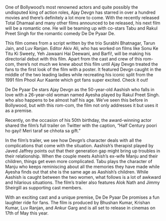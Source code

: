 One of Bollywood’s most renowned actors and quite possibly the undisputed king of action roles, Ajay Devgn has starred in over a hundred movies and there’s definitely a lot more to come. With the recently released Total Dhamaal and many other films announced to be released, his next film will be a romantic one. He will be teaming up with co-stars Tabu and Rakul Preet Singh for the romantic comedy De De Pyaar De.

This film comes from a script written by the trio Surabhi Bhatnagar, Tarun Jain, and Luv Ranjan. Editor Akiv Ali, who has worked on films like Sonu Ke Titu Ki Sweety, Yeh Jawaani Hai Deewani, and Barfi!, will be making his directorial debut with this film. Apart from the cast and crew of this rom-com, there’s not much we knew about this film until Ajay Devgn treated the fans to the first look of the film with a poster. It featured Devgn caught in the middle of the two leading ladies while recreating his iconic split from the 1991 film Phool Aur Kaante which got fans super excited. Check it out!

De De Pyaar De stars Ajay Devgn as the 50-year-old Aashish who falls in love with a 26-year-old woman named Ayesha played by Rakul Preet Singh. who also happens to be almost half his age. We’ve seen this before in Bollywood, but with this rom-com, the film not only addresses it but uses it as a premise.

Recently, on the occasion of his 50th birthday, the award-winning actor shared the film’s full trailer on Twitter with the caption, “Half Century poori ho gayi! Meri taraf se chhota sa gift.”

In the film’s trailer, we see how Devgn’s character deals with all the complications that come with the situation. Aashish’s therapist played by Javed Jaffrey points out that their generation gap might bring up troubles in their relationship. When the couple meets Ashish’s ex-wife Manju and their children, things get even more complicated. Tabu plays the character of Manju who keeps reminiscing about all the memories they have made while Ayesha finds out that she is the same age as Aashish’s children. While Aashish is caught between the two women, what follows is a lot of awkward and hilarious situations. The film’s trailer also features Alok Nath and Jimmy Sheirgill as supporting cast members.

With an exciting cast and a unique premise, De De Pyaar De promises a fun laughter ride for fans. The film is produced by Bhushan Kumar, Krishan Kumar, Luv Ranjan, and Ankur Garg and is all set to release in cinemas on 17th of May this year.
